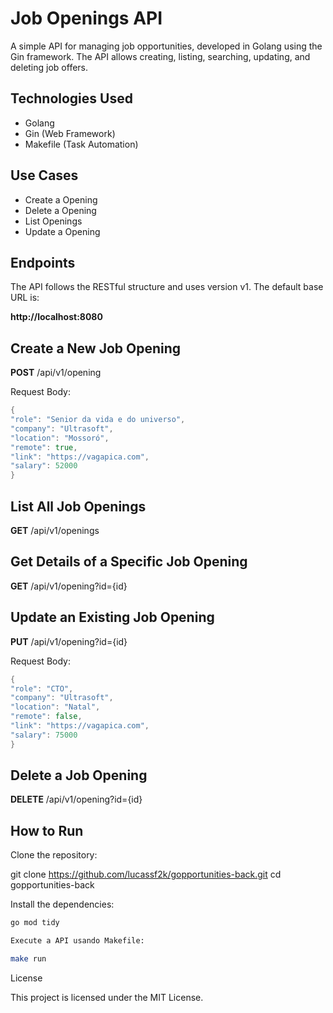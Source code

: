 # Job Openings API

A simple API for managing job opportunities, developed in Golang using the Gin framework. The API allows creating, listing, searching, updating, and deleting job offers.

## Technologies Used

- Golang
- Gin (Web Framework)
- Makefile (Task Automation)

## Use Cases

- Create a Opening
- Delete a Opening
- List Openings
- Update a Opening

## Endpoints

The API follows the RESTful structure and uses version v1. The default base URL is:

**http://localhost:8080**

## Create a New Job Opening

**POST** /api/v1/opening

Request Body:

```Go
{
"role": "Senior da vida e do universo",
"company": "Ultrasoft",
"location": "Mossoró",
"remote": true,
"link": "https://vagapica.com",
"salary": 52000
}
```

## List All Job Openings

**GET** /api/v1/openings

## Get Details of a Specific Job Opening

**GET** /api/v1/opening?id={id}

## Update an Existing Job Opening

**PUT** /api/v1/opening?id={id}

Request Body:

```Go
{
"role": "CTO",
"company": "Ultrasoft",
"location": "Natal",
"remote": false,
"link": "https://vagapica.com",
"salary": 75000
}
```

## Delete a Job Opening

**DELETE** /api/v1/opening?id={id}

## How to Run

Clone the repository:

git clone https://github.com/lucassf2k/gopportunities-back.git
cd gopportunities-back

Install the dependencies:

```Bash
go mod tidy

Execute a API usando Makefile:

make run
```

License

This project is licensed under the MIT License.

